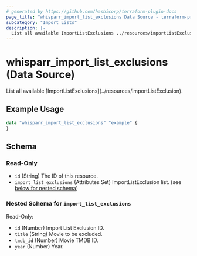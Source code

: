 ```yaml
---
# generated by https://github.com/hashicorp/terraform-plugin-docs
page_title: "whisparr_import_list_exclusions Data Source - terraform-provider-whisparr"
subcategory: "Import Lists"
description: |-
  List all available ImportListExclusions ../resources/importListExclusion.
---
```


# whisparr_import_list_exclusions (Data Source)

<!-- subcategory:Import Lists -->List all available [ImportListExclusions](../resources/importListExclusion).

## Example Usage

```terraform
data "whisparr_import_list_exclusions" "example" {
}
```

<!-- schema generated by tfplugindocs -->
## Schema

### Read-Only

- `id` (String) The ID of this resource.
- `import_list_exclusions` (Attributes Set) ImportListExclusion list. (see [below for nested schema](#nestedatt--import_list_exclusions))

<a id="nestedatt--import_list_exclusions"></a>
### Nested Schema for `import_list_exclusions`

Read-Only:

- `id` (Number) Import List Exclusion ID.
- `title` (String) Movie to be excluded.
- `tmdb_id` (Number) Movie TMDB ID.
- `year` (Number) Year.


